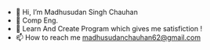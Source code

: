 - 👋 Hi, I’m Madhusudan Singh Chauhan 
- 👀 Comp Eng.
- 🌱 Learn And Create Program which gives me satisfiction !
- 📫 How to reach me madhusudanchauhan62@gmail.com


